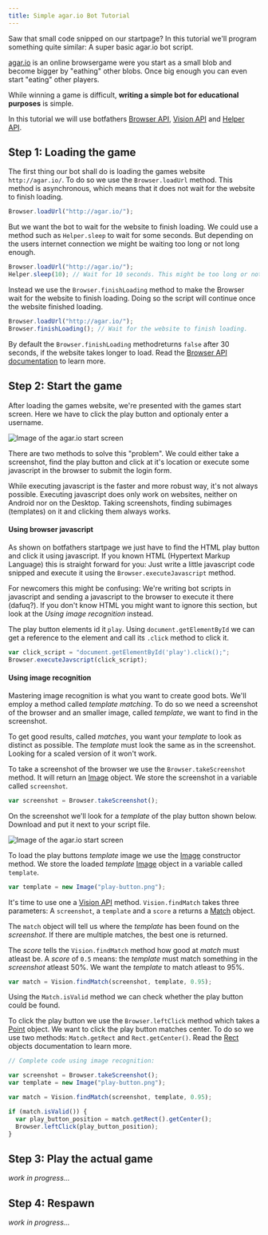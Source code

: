 ```yaml
---
title: Simple agar.io Bot Tutorial
---
```


Saw that small code snipped on our startpage? In this tutorial we'll program something quite similar: A super basic agar.io bot script.

[agar.io](http://agar.io/) is an online browsergame were you start as a small blob and become bigger by "eathing" other blobs. Once big enough you can even start "eating" other players.

While winning a game is difficult, **writing a simple bot for educational purposes** is simple.

In this tutorial we will use botfathers [Browser API](../apiref/browser-api), [Vision API](../apiref/vision-api) and [Helper API](../apiref/helper-api).

## Step 1: Loading the game

The first thing our bot shall do is loading the games website `http://agar.io/`. To do so we use the `Browser.loadUrl` method. This method is asynchronous, which means that it does not wait for the website to finish loading.

```javascript
Browser.loadUrl("http://agar.io/");
```

But we want the bot to wait for the website to finish loading. We could use a method such as `Helper.sleep` to wait for some seconds. But depending on the users internet connection we might be waiting too long or not long enough.

```javascript
Browser.loadUrl("http://agar.io/");
Helper.sleep(10); // Wait for 10 seconds. This might be too long or not long enough for the website to load.
```

Instead we use the `Browser.finishLoading` method to make the Browser wait for the website to finish loading. Doing so the script will continue once the website finished loading.

```javascript
Browser.loadUrl("http://agar.io/");
Browser.finishLoading(); // Wait for the website to finish loading.
```

By default the `Browser.finishLoading` methodreturns `false` after 30 seconds, if the website takes longer to load. Read the [Browser API documentation](../apiref/browser-api) to learn more.

## Step 2: Start the game

After loading the games website, we're presented with the games start screen. Here we have to click the play button and optionaly enter a username.

![Image of the agar.io start screen](/media/tutorial/start-screen.png)

There are two methods to solve this "problem". We could either take a screenshot, find the play button and click at it's location or execute some javascript in the browser to submit the login form.

While executing javascript is the faster and more robust way, it's not always possible. Executing javascript does only work on websites, neither on Android nor on the Desktop. Taking screenshots, finding subimages (templates) on it and clicking them always works.

#### Using browser javascript

As shown on botfathers startpage we just have to find the HTML play button and click it using javascript. If you known HTML (Hypertext Markup Language) this is straight forward for you: Just write a little javascript code snipped and execute it using the `Browser.executeJavascript` method.

For newcomers this might be confusing: We're writing bot scripts in javascript and sending a javascript to the browser to execute it there (dafuq?). If you don't know HTML you might want to ignore this section, but look at the _Using image recognition_ instead.

The play button elements id it `play`. Using `document.getElementById` we can get a reference to the element and call its `.click` method to click it.

```javascript
var click_script = "document.getElementById('play').click();";
Browser.executeJavscript(click_script);
```

#### Using image recognition

Mastering image recognition is what you want to create good bots. We'll employ a method called _template matching_. To do so we need a screenshot of the browser and an smaller image, called _template_, we want to find in the screenshot.

To get good results, called _matches_, you want your _template_ to look as distinct as possible. The _template_ must look the same as in the screenshot. Looking for a scaled version of it won't work.

To take a screenshot of the browser we use the `Browser.takeScreenshot` method. It will return an [Image](../apiref/image) object. We store the screenshot in a variable called `screenshot`.

```javascript
var screenshot = Browser.takeScreenshot();
```

On the screenshot we'll look for a _template_ of the play button shown below. Download and put it next to your script file.

![Image of the agar.io start screen](/media/tutorial/play-button.png)

To load the play buttons _template_ image we use the [Image](../apiref/image) constructor method. We store the loaded _template_ [Image](../apiref/image) object in a variable called `template`.

```javascript
var template = new Image("play-button.png");
```

It's time to use one a [Vision API](../apiref/vision-api) method. `Vision.findMatch` takes three parameters: A `screenshot`, a `template` and a `score` a returns a [Match](../apiref/match) object.

The `match` object will tell us where the _template_ has been found on the _screenshot_. If there are multiple matches, the best one is returned.

The _score_ tells the `Vision.findMatch` method how good at _match_ must atleast be. A _score_ of `0.5` means: the _template_ must match something in the _screenshot_ atleast 50%. We want the _template_ to match atleast to 95%.

```javascript
var match = Vision.findMatch(screenshot, template, 0.95);
```

Using the `Match.isValid` method we can check whether the play button could be found.

To click the play button we use the `Browser.leftClick` method which takes a [Point](../apiref/point) object. We want to click the play button matches center. To do so we use two methods: `Match.getRect` and `Rect.getCenter()`. Read the [Rect](../apiref/point) objects documentation to learn more.

```javascript
// Complete code using image recognition:

var screenshot = Browser.takeScreenshot();
var template = new Image("play-button.png");

var match = Vision.findMatch(screenshot, template, 0.95);

if (match.isValid()) {
  var play_button_position = match.getRect().getCenter();
  Browser.leftClick(play_button_position);
}
```

## Step 3: Play the actual game

_work in progress..._

## Step 4: Respawn

_work in progress..._
